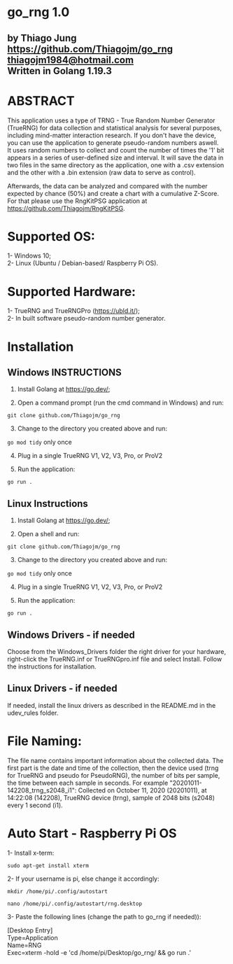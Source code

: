 # go_rng 1.0
by Thiago Jung  
https://github.com/Thiagojm/go_rng  
thiagojm1984@hotmail.com   
Written in Golang 1.19.3
-----------------------

# ABSTRACT

This application uses a type of TRNG - True Random Number Generator (TrueRNG) for data collection and statistical analysis for several purposes, including mind-matter interaction research. If you don't have the device, you can use the application to generate pseudo-random numbers aswell.  
It uses random numbers to collect and count the number of times the '1' bit appears in a series of user-defined size and interval. It will save the data in two files in the same directory as the application, one with a .csv extension and the other with a .bin extension (raw data to serve as control).

Afterwards, the data can be analyzed and compared with the number expected by chance (50%) and create a chart with a cumulative Z-Score. For that please use the RngKitPSG application at https://github.com/Thiagojm/RngKitPSG.

# Supported OS:

1- Windows 10;  
2- Linux (Ubuntu / Debian-based/ Raspberry Pi OS).

# Supported Hardware:

1- TrueRNG and TrueRNGPro (https://ubld.it/);  
2- In built software pseudo-random number generator.  

# Installation

Windows INSTRUCTIONS
--------------------

1. Install Golang at https://go.dev/;

2. Open a command prompt (run the cmd command in Windows) and run:

`git clone github.com/Thiagojm/go_rng`

3. Change to the directory you created above and run: 

`go mod tidy` only once

4. Plug in a single TrueRNG V1, V2, V3, Pro, or ProV2

5. Run the application:

`go run .`

Linux Instructions
------------------------------------------

1. Install Golang at https://go.dev/;

2. Open a shell and run:

`git clone github.com/Thiagojm/go_rng`

3. Change to the directory you created above and run: 

`go mod tidy` only once

4. Plug in a single TrueRNG V1, V2, V3, Pro, or ProV2

5. Run the application:

`go run .`

Windows Drivers - if needed
--------------------

Choose from the Windows_Drivers folder the right driver for your hardware, right-click the TrueRNG.inf or TrueRNGpro.inf file and select Install. Follow the instructions for installation.

Linux Drivers - if needed
------------------------------------------

If needed, install the linux drivers as described in the README.md in the udev_rules folder.


# File Naming:

The file name contains important information about the collected data. The first part is the date and time of the collection, then the device used (trng for TrueRNG and pseudo for PseudoRNG), the number of bits per sample, the time between each sample in seconds. For example "20201011-142208_trng_s2048_i1": Collected on October 11, 2020 (20201011), at 14:22:08 (142208), TrueRNG device (trng), sample of 2048 bits (s2048) every 1 second (i1).


# Auto Start - Raspberry Pi OS

1- Install x-term:

`sudo apt-get install xterm`

2- If your username is pi, else change it accordingly:

`mkdir /home/pi/.config/autostart`

`nano /home/pi/.config/autostart/rng.desktop`

3- Paste the following lines (change the path to go_rng if needed)):

[Desktop Entry]  
Type=Application  
Name=RNG  
Exec=xterm -hold -e 'cd /home/pi/Desktop/go_rng/ && go run .'  

